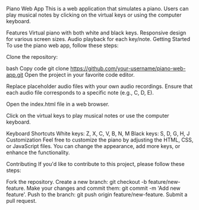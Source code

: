 Piano Web App
This is a web application that simulates a piano. Users can play musical notes by clicking on the virtual keys or using the computer keyboard.

Features
Virtual piano with both white and black keys.
Responsive design for various screen sizes.
Audio playback for each key/note.
Getting Started
To use the piano web app, follow these steps:

Clone the repository:

bash
Copy code
git clone https://github.com/your-username/piano-web-app.git
Open the project in your favorite code editor.

Replace placeholder audio files with your own audio recordings. Ensure that each audio file corresponds to a specific note (e.g., C, D, E).

Open the index.html file in a web browser.

Click on the virtual keys to play musical notes or use the computer keyboard.

Keyboard Shortcuts
White keys: Z, X, C, V, B, N, M
Black keys: S, D, G, H, J
Customization
Feel free to customize the piano by adjusting the HTML, CSS, or JavaScript files. You can change the appearance, add more keys, or enhance the functionality.

Contributing
If you'd like to contribute to this project, please follow these steps:

Fork the repository.
Create a new branch: git checkout -b feature/new-feature.
Make your changes and commit them: git commit -m 'Add new feature'.
Push to the branch: git push origin feature/new-feature.
Submit a pull request.
